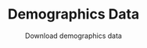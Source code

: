 ---
type: dataset
title: Demographics Data
subtitle: Download demographics data
category: Demographics
order: 230
download_url: https://doi.org/10.6084/m9.figshare.12152973
---